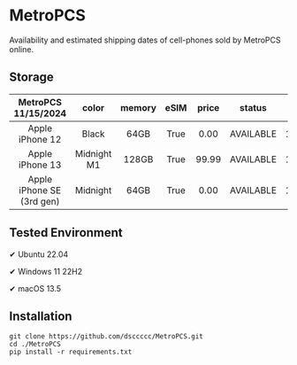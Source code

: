 # MetroPCS
Availability and estimated shipping dates of cell-phones sold by MetroPCS online.
## Storage
|MetroPCS 11/15/2024|color|memory|eSIM|price|status|shipping from|shipping to|
|:--:|:--:|:--:|:--:|:--:|:--:|:--:|:--:|
|Apple iPhone 12|Black|64GB|True|0.00|AVAILABLE|11/14/2024|11/18/2024|
|Apple iPhone 13|Midnight M1|128GB|True|99.99|AVAILABLE|11/14/2024|11/18/2024|
|Apple iPhone SE (3rd gen)|Midnight|64GB|True|0.00|AVAILABLE|11/14/2024|11/18/2024|

## Tested Environment
✔ Ubuntu 22.04

✔ Windows 11 22H2

✔ macOS 13.5
## Installation
```
git clone https://github.com/dsccccc/MetroPCS.git
cd ./MetroPCS
pip install -r requirements.txt
```
